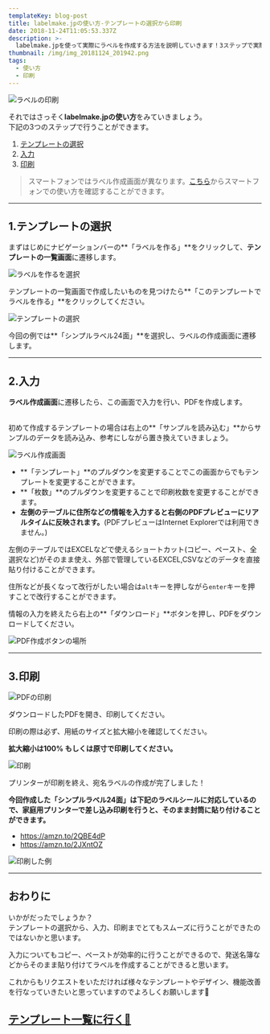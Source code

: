 ```yaml
---
templateKey: blog-post
title: labelmake.jpの使い方-テンプレートの選択から印刷
date: 2018-11-24T11:05:53.337Z
description: >-
  labelmake.jpを使って実際にラベルを作成する方法を説明していきます！3ステップで実際に印刷まで行えます！プリンターを持っていなくてもPDFとしてダウンロードできるのでコンビニなどでも印刷することができます。
thumbnail: /img/img_20181124_201942.png
tags:
  - 使い方
  - 印刷
---
```

![ラベルの印刷](/img/img_20181124_201942.png)

それではさっそく**labelmake.jpの使い方**をみていきましょう。\
下記の3つのステップで行うことができます。

1. [テンプレートの選択](#select)
2. [入力](#input)
3. [印刷](#print)

>スマートフォンではラベル作成画面が異なります。[こちら](https://labelmake.jp/blog/2018-11-28-%E3%82%B9%E3%83%9E%E3%83%9B%E3%81%A7%E5%AE%9B%E5%90%8D%E3%83%A9%E3%83%99%E3%83%AB%E3%82%84%E5%B9%B4%E8%B3%80%E3%81%AF%E3%81%8C%E3%81%8D%E3%82%92%E4%BD%9C%E6%88%90%E3%81%99%E3%82%8B%E6%96%B9%E6%B3%95/)からスマートフォンでの使い方を確認することができます。

- - -

## <a name="select">1.テンプレートの選択</a>

まずはじめにナビゲーションバーの**「ラベルを作る」**をクリックして、**テンプレートの一覧画面**に遷移します。

![ラベルを作るを選択](/img/スクリーンショット-2018-11-28-3.13.04.png)

テンプレートの一覧画面で作成したいものを見つけたら**「このテンプレートでラベルを作る」**をクリックしてください。

![テンプレートの選択](/img/スクリーンショット-2018-11-28-3.13.54.png)

今回の例では**「シンプルラベル24面」**を選択し、ラベルの作成画面に遷移します。

- - -

## <a name="input">2.入力</a>

**ラベル作成画面**に遷移したら、この画面で入力を行い、PDFを作成します。

\
初めて作成するテンプレートの場合は右上の**「サンプルを読み込む」**からサンプルのデータを読み込み、参考にしながら置き換えていきましょう。

![ラベル作成画面](/img/スクリーンショット-2018-11-28-3.14.21.png)

* **「テンプレート」**のプルダウンを変更することでこの画面からでもテンプレートを変更することができます。  
* **「枚数」**のプルダウンを変更することで印刷枚数を変更することができます。  
* **左側のテーブルに住所などの情報を入力すると右側のPDFプレビューにリアルタイムに反映されます。**(PDFプレビューはInternet Explorerでは利用できません。)

左側のテーブルではEXCELなどで使えるショートカット(コピー、ペースト、全選択など)がそのまま使え、外部で管理しているEXCEL,CSVなどのデータを直接貼り付けることができます。

住所などが長くなって改行がしたい場合は`alt`キーを押しながら`enter`キーを押すことで改行することができます。

情報の入力を終えたら右上の**「ダウンロード」**ボタンを押し、PDFをダウンロードしてください。

![PDF作成ボタンの場所](/img/スクリーンショット-2018-11-28-3.14.42.png)

- - -

## <a name="print">3.印刷</a>

![PDFの印刷](/img/スクリーンショット-2018-11-28-3.15.48.png)

ダウンロードしたPDFを開き、印刷してください。

印刷の際は必ず、用紙のサイズと拡大縮小を確認してください。

**拡大縮小は100% もしくは原寸で印刷してください。**

![印刷](/img/img_20181124_201942.png)

プリンターが印刷を終え、宛名ラベルの作成が完了しました！

**今回作成した「シンプルラベル24面」は下記のラベルシールに対応しているので、家庭用プリンターで差し込み印刷を行うと、そのまま封筒に貼り付けることができます。**  

* <https://amzn.to/2QBE4dP>
* <https://amzn.to/2JXntOZ>

![印刷した例](/img/line-231c1bef747ca04691a35fb49cfe182b.png)

- - -

## おわりに

いかがだったでしょうか？\
テンプレートの選択から、入力、印刷までとてもスムーズに行うことができたのではないかと思います。

入力についてもコピー、ペーストが効率的に行うことができるので、発送名簿などからそのまま貼り付けてラベルを作成することができると思います。

これからもリクエストをいただければ様々なテンプレートやデザイン、機能改善を行なっていきたいと思っていますのでよろしくお願いします👋

## [テンプレート一覧に行く🚀](https://labelmake.jp/templates)
